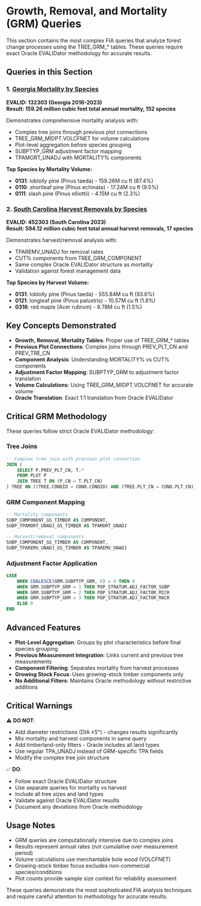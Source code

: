 # Growth, Removal, and Mortality (GRM) Queries

This section contains the most complex FIA queries that analyze forest change processes using the TREE_GRM_* tables. These queries require exact Oracle EVALIDator methodology for accurate results.

## Queries in this Section

### 1. [Georgia Mortality by Species](./georgia_mortality_by_species.sql)
**EVALID: 132303 (Georgia 2016-2023)**  
**Result: 159.26 million cubic feet total annual mortality, 152 species**

Demonstrates comprehensive mortality analysis with:
- Complex tree joins through previous plot connections
- TREE_GRM_MIDPT.VOLCFNET for volume calculations
- Plot-level aggregation before species grouping
- SUBPTYP_GRM adjustment factor mapping
- TPAMORT_UNADJ with MORTALITY% components

**Top Species by Mortality Volume:**
- **0131**: loblolly pine (Pinus taeda) - 159.26M cu ft (87.4%)
- **0110**: shortleaf pine (Pinus echinata) - 17.24M cu ft (9.5%)
- **0111**: slash pine (Pinus elliottii) - 4.15M cu ft (2.3%)

### 2. [South Carolina Harvest Removals by Species](./south_carolina_harvest_removals.sql)
**EVALID: 452303 (South Carolina 2023)**  
**Result: 594.12 million cubic feet total annual harvest removals, 17 species**

Demonstrates harvest/removal analysis with:
- TPAREMV_UNADJ for removal rates
- CUT% components from TREE_GRM_COMPONENT
- Same complex Oracle EVALIDator structure as mortality
- Validation against forest management data

**Top Species by Harvest Volume:**
- **0131**: loblolly pine (Pinus taeda) - 555.84M cu ft (93.6%)
- **0121**: longleaf pine (Pinus palustris) - 10.57M cu ft (1.8%)
- **0316**: red maple (Acer rubrum) - 8.78M cu ft (1.5%)

## Key Concepts Demonstrated

- **Growth, Removal, Mortality Tables**: Proper use of TREE_GRM_* tables
- **Previous Plot Connections**: Complex joins through PREV_PLT_CN and PREV_TRE_CN
- **Component Analysis**: Understanding MORTALITY% vs CUT% components
- **Adjustment Factor Mapping**: SUBPTYP_GRM to adjustment factor translation
- **Volume Calculations**: Using TREE_GRM_MIDPT.VOLCFNET for accurate volume
- **Oracle Translation**: Exact 1:1 translation from Oracle EVALIDator

## Critical GRM Methodology

These queries follow strict Oracle EVALIDator methodology:

### Tree Joins
```sql
-- Complex tree join with previous plot connection
JOIN (
    SELECT P.PREV_PLT_CN, T.* 
    FROM PLOT P 
    JOIN TREE T ON (P.CN = T.PLT_CN)
) TREE ON ((TREE.CONDID = COND.CONDID) AND (TREE.PLT_CN = COND.PLT_CN))
```

### GRM Component Mapping
```sql
-- Mortality components
SUBP_COMPONENT_GS_TIMBER AS COMPONENT,
SUBP_TPAMORT_UNADJ_GS_TIMBER AS TPAMORT_UNADJ

-- Harvest/removal components  
SUBP_COMPONENT_GS_TIMBER AS COMPONENT,
SUBP_TPAREMV_UNADJ_GS_TIMBER AS TPAREMV_UNADJ
```

### Adjustment Factor Application
```sql
CASE 
    WHEN COALESCE(GRM.SUBPTYP_GRM, 0) = 0 THEN 0
    WHEN GRM.SUBPTYP_GRM = 1 THEN POP_STRATUM.ADJ_FACTOR_SUBP 
    WHEN GRM.SUBPTYP_GRM = 2 THEN POP_STRATUM.ADJ_FACTOR_MICR 
    WHEN GRM.SUBPTYP_GRM = 3 THEN POP_STRATUM.ADJ_FACTOR_MACR 
    ELSE 0 
END
```

## Advanced Features

- **Plot-Level Aggregation**: Groups by plot characteristics before final species grouping
- **Previous Measurement Integration**: Links current and previous tree measurements
- **Component Filtering**: Separates mortality from harvest processes
- **Growing Stock Focus**: Uses growing-stock timber components only
- **No Additional Filters**: Maintains Oracle methodology without restrictive additions

## Critical Warnings

⚠️ **DO NOT**:
- Add diameter restrictions (DIA ≥5") - changes results significantly
- Mix mortality and harvest components in same query
- Add timberland-only filters - Oracle includes all land types
- Use regular TPA_UNADJ instead of GRM-specific TPA fields
- Modify the complex tree join structure

✅ **DO**:
- Follow exact Oracle EVALIDator structure
- Use separate queries for mortality vs harvest
- Include all tree sizes and land types
- Validate against Oracle EVALIDator results
- Document any deviations from Oracle methodology

## Usage Notes

- GRM queries are computationally intensive due to complex joins
- Results represent annual rates (not cumulative over measurement period)
- Volume calculations use merchantable bole wood (VOLCFNET)
- Growing-stock timber focus excludes non-commercial species/conditions
- Plot counts provide sample size context for reliability assessment

These queries demonstrate the most sophisticated FIA analysis techniques and require careful attention to methodology for accurate results. 